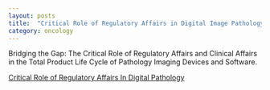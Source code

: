 ```yaml
---
layout: posts
title:  "Critical Role of Regulatory Affairs in Digital Image Pathology"
category: oncology
---
```


Bridging the Gap: The Critical Role of Regulatory Affairs and Clinical Affairs in the Total Product Life Cycle of Pathology Imaging Devices and Software.


[Critical Role of Regulatory Affairs In Digital Pathology](https://www.frontiersin.org/articles/10.3389/fmed.2021.765385/full)